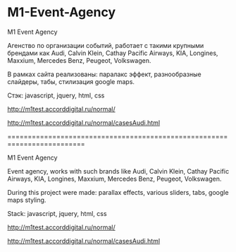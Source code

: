 M1-Event-Agency
===============

M1 Event Agency

Агенство по организации событий, работает с такими крупными брендами как Audi, Calvin Klein, Cathay Pacific Airways, KIA, Longines, Maxxium, Mercedes Benz, Peugeot, Volkswagen. 

В рамках сайта реализованы: паралакс эффект, разнообразные слайдеры, табы, стилизация google maps.

Стэк: javascript, jquery, html, css

http://m1test.accorddigital.ru/normal/

http://m1test.accorddigital.ru/normal/casesAudi.html

=========================================================================

M1 Event Agency

Event agency, works with such brands like Audi, Calvin Klein, Cathay Pacific Airways, KIA, Longines, Maxxium, Mercedes Benz, Peugeot, Volkswagen.

During this project were made: parallax effects, various sliders, tabs, google maps styling.

Stack: javascript, jquery, html, css

http://m1test.accorddigital.ru/normal/

http://m1test.accorddigital.ru/normal/casesAudi.html
